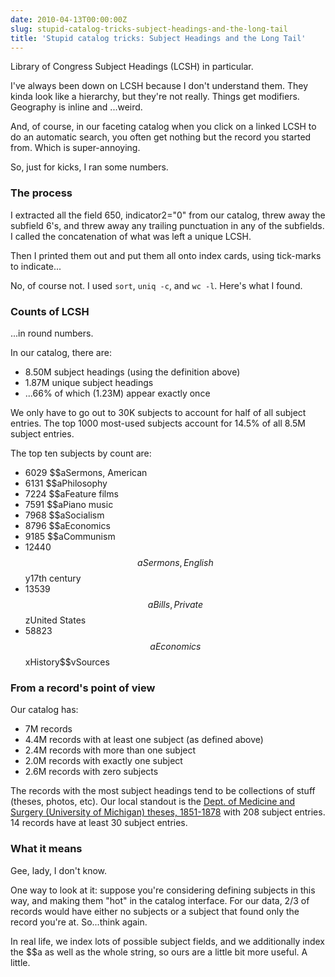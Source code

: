 ```yaml
---
date: 2010-04-13T00:00:00Z
slug: stupid-catalog-tricks-subject-headings-and-the-long-tail
title: 'Stupid catalog tricks: Subject Headings and the Long Tail'
---
```


Library of Congress Subject Headings (LCSH) in particular.

I've always been down on LCSH because I don't understand them. They kinda look like a hierarchy, but they're not really. Things get modifiers. Geography is inline and ...weird.

And, of course, in our faceting catalog when you click on a linked LCSH to do an automatic search, you often get nothing but the record you started from. Which is super-annoying.

So, just for kicks, I ran some numbers.

### The process

I extracted all the field 650, indicator2="0" from our catalog, threw away the subfield 6's, and threw away any trailing punctuation in any of the subfields.  I called the concatenation of what was left a unique LCSH.

Then I printed them out and put them all onto index cards, using tick-marks to indicate...

No, of course not. I used `sort`, `uniq -c`, and `wc -l`. Here's what I found.

### Counts of LCSH

...in round numbers.

In our catalog, there are:

*  8.50M subject headings (using the definition above)
*  1.87M unique subject headings
*  ...66% of which (1.23M) appear exactly once

We only have to go out to 30K subjects to account for half of all subject entries. The top 1000 most-used subjects account for 14.5% of all 8.5M subject entries.

The top ten subjects by count are:

*  6029 $$aSermons, American
*  6131 $$aPhilosophy
*  7224 $$aFeature films
*  7591 $$aPiano music
*  7968 $$aSocialism
*  8796 $$aEconomics
*  9185 $$aCommunism
* 12440 $$aSermons, English$$y17th century
* 13539 $$aBills, Private$$zUnited States
* 58823 $$aEconomics$$xHistory$$vSources

### From a record's point of view

Our catalog has:

*  7M records
*  4.4M records with at least one subject (as defined above)
*  2.4M records with more than one subject
*  2.0M records with exactly one subject
*  2.6M records with zero subjects

The records with the most subject headings tend to be collections of stuff (theses, photos, etc). Our local standout is the [Dept. of Medicine and Surgery (University of Michigan) theses, 1851-1878](http://mirlyn.lib.umich.edu/Record/004078801) with 208 subject entries. 14 records have at least 30 subject entries.

### What it means

Gee, lady, I don't know.

One way to look at it: suppose you're considering defining subjects in this way, and making them "hot" in the catalog interface. For our data, 2/3 of records would have either no subjects or a subject that found only the record you're at. So...think again.

In real life, we index lots of possible subject fields, and we additionally index the $$a as well as the whole string, so ours are a little bit more useful. A little.
